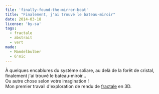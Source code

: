 ```yaml
---
file: 'finally-found-the-mirror-boat'
title: "Finalement, j'ai trouvé le bateau-miroir"
date: 2014-03-18
license: 'by-sa'
tags:
  - fractale
  - abstrait
  - vert
made:
  - Mandelbulber
  - G'mic
---
```


À quelques encablures du système soliare, au delà de la forêt de cristal, finalement j'ai trouvé le bateau-miroir...   
Ou autre chose selon votre imagination !  
Mon premier travail d'exploration de rendu de [fractale](http://fr.wikipedia.org/wiki/Fractale) en 3D.
